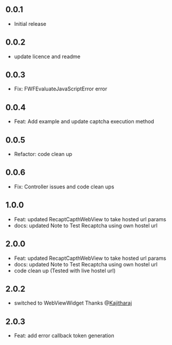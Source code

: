 ## 0.0.1

* Initial release

## 0.0.2
* update licence and readme

## 0.0.3
* Fix: FWFEvaluateJavaScriptError error

## 0.0.4
* Feat: Add example and update captcha execution method

## 0.0.5
* Refactor: code clean up

## 0.0.6
* Fix: Controller issues and code clean ups

## 1.0.0
* Feat: updated RecaptCapthWebView to take hosted url params
* docs: updated Note to Test Recaptcha using own hostel url

## 2.0.0
* Feat: updated RecaptCapthWebView to take hosted url params
* docs: updated Note to Test Recaptcha using own hostel url
* code clean up (Tested with live hostel url)

## 2.0.2
* switched to WebViewWidget Thanks @[Kajitharaj](https://github.com/Kajitharaj)
## 2.0.3
* Feat: add error callback token generation
